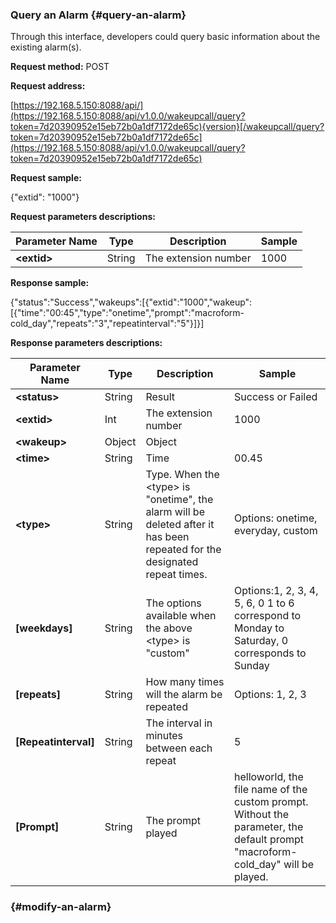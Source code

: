 ### Query an Alarm {#query-an-alarm}

Through this interface, developers could query basic information about the existing alarm\(s\). 

**Request method:** POST

**Request address:**

[https://192.168.5.150:8088/api/](https://192.168.5.150:8088/api/v1.0.0/wakeupcall/query?token=7d20390952e15eb72b0a1df7172de65c){version}[/wakeupcall/query?token=7d20390952e15eb72b0a1df7172de65c](https://192.168.5.150:8088/api/v1.0.0/wakeupcall/query?token=7d20390952e15eb72b0a1df7172de65c)

**Request sample:**

{"extid": "1000"}

**Request parameters descriptions:**

| **Parameter Name** | **Type** | **Description** | **Sample** |
| --- | --- | --- | --- |
| **&lt;extid&gt;** | String | The extension number | 1000 |

**Response sample:**

{"status":"Success","wakeups":\[{"extid":"1000","wakeup":\[{"time":"00:45","type":"onetime","prompt":"macroform-cold\_day","repeats":"3","repeatinterval":"5"}\]}\]

**Response parameters descriptions:**

| **Parameter Name** | **Type** | **Description** | **Sample** |
| --- | --- | --- | --- |
| **&lt;status&gt;** | String | Result | Success or Failed |
| **&lt;extid&gt;** | Int | The extension number | 1000 |
| **&lt;wakeup&gt;** | Object | Object |  |
| **&lt;time&gt;** | String | Time | 00.45 |
| **&lt;type&gt;** | String | Type. When the &lt;type&gt; is "onetime", the alarm will be deleted after it has been repeated for the designated repeat times. | Options: onetime, everyday, custom |
| **\[weekdays\]** | String | The options available when the above &lt;type&gt; is "custom" | Options:1, 2, 3, 4, 5, 6, 0      1 to 6 correspond to Monday to Saturday, 0 corresponds to Sunday |
| **\[repeats\]** | String | How many times will the alarm be repeated | Options: 1, 2, 3 |
| **\[Repeatinterval\]** | String | The interval in minutes between each repeat | 5 |
| **\[Prompt\]** | String | The prompt played | helloworld, the file name of the custom prompt. Without the parameter, the default prompt "macroform-cold\_day" will be played. |

###  {#modify-an-alarm}



